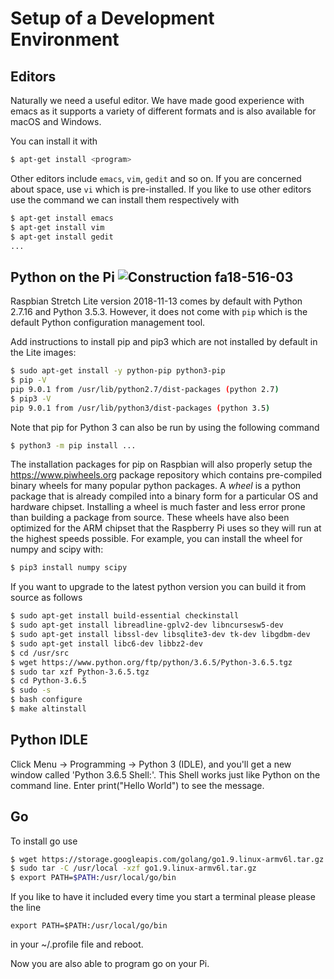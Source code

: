 # Setup of a Development Environment


## Editors

Naturally we need a useful editor. We have made good experience with
emacs as it supports a variety of different formats and is also
available for macOS and Windows.

You can install it with

```bash
$ apt-get install <program>
```

Other editors include `emacs`, `vim`, `gedit` and so on. If you are concerned
about space, use `vi` which is pre-installed. If you like to use other
editors use the command we can install them respectively with 

```bash
$ apt-get install emacs
$ apt-get install vim
$ apt-get install gedit
...
```

## Python on the Pi ![Construction](images/construction.png) fa18-516-03

Raspbian Stretch Lite version 2018-11-13 comes by default with Python 2.7.16 and
Python 3.5.3. However, it does not come with `pip` which is the default Python
configuration management tool.

Add instructions to install pip and pip3 which are not installed by default in
the Lite images:

```bash
$ sudo apt-get install -y python-pip python3-pip
$ pip -V
pip 9.0.1 from /usr/lib/python2.7/dist-packages (python 2.7)
$ pip3 -V
pip 9.0.1 from /usr/lib/python3/dist-packages (python 3.5)
```

Note that pip for Python 3 can also be run by using the following command

```bash
$ python3 -m pip install ...
```

The installation packages for pip on Raspbian will also properly setup the
<https://www.piwheels.org> package repository which contains pre-compiled binary
wheels for many popular python packages. A *wheel* is a python package that is
already compiled into a binary form for a particular OS and hardware chipset.
Installing a wheel is much faster and less error prone than building a package
from source. These wheels have also been optimized for the ARM chipset that the
Raspberry Pi uses so they will run at the highest speeds possible. For example,
you can install the wheel for numpy and scipy with:

```bash
$ pip3 install numpy scipy
```

If you want to upgrade to the latest python version you can build it from source
as follows

```bash
$ sudo apt-get install build-essential checkinstall
$ sudo apt-get install libreadline-gplv2-dev libncursesw5-dev
$ sudo apt-get install libssl-dev libsqlite3-dev tk-dev libgdbm-dev
$ sudo apt-get install libc6-dev libbz2-dev
$ cd /usr/src
$ wget https://www.python.org/ftp/python/3.6.5/Python-3.6.5.tgz
$ sudo tar xzf Python-3.6.5.tgz
$ cd Python-3.6.5
$ sudo -s
$ bash configure
$ make altinstall
```
    
## Python IDLE

Click Menu -> Programming -> Python 3 (IDLE), and you'll get a new
window called 'Python 3.6.5 Shell:'. This Shell works just like Python
on the command line. Enter print("Hello World") to see the message.

## Go

To install go use

```bash
$ wget https://storage.googleapis.com/golang/go1.9.linux-armv6l.tar.gz
$ sudo tar -C /usr/local -xzf go1.9.linux-armv6l.tar.gz
$ export PATH=$PATH:/usr/local/go/bin
```

If you like to have it included every time you start a terminal please
please the line

```export PATH=$PATH:/usr/local/go/bin```

in your ~/.profile file and reboot.

Now you are also able to program go on your Pi.

